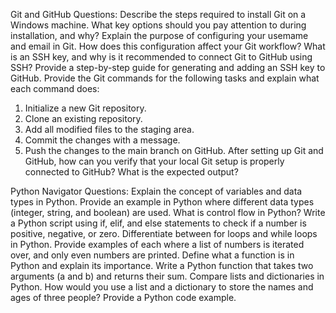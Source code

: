 Git and GitHub Questions:
Describe the steps required to install Git on a Windows machine. What key options should you pay attention
to during installation, and why?
Explain the purpose of configuring your usemame and email in Git. How does this configuration affect your
Git workflow?
What is an SSH key, and why is it recommended to connect Git to GitHub using SSH? Provide a step-by-step
guide for generating and adding an SSH key to GitHub.
Provide the Git commands for the following tasks and explain what each command does:
1. Initialize a new Git repository.
2. Clone an existing repository.
3. Add all modified files to the staging area.
4. Commit the changes with a message.
5. Push the changes to the main branch on GitHub.
After setting up Git and GitHub, how can you verify that your local Git setup is properly connected to
GitHub? What is the expected output?


Python Navigator Questions:
Explain the concept of variables and data types in Python. Provide an example in Python where different data types (integer, string, and
boolean) are used.
What is control flow in Python? Write a Python script using if, elif, and else statements to check if a number is positive, negative, or zero.
Differentiate between for loops and while loops in Python. Provide examples of each where a list of numbers is iterated over, and only even
numbers are printed.
Define what a function is in Python and explain its importance. Write a Python function that takes two arguments (a and b) and returns their
sum.
Compare lists and dictionaries in Python. How would you use a list and a dictionary to store the names and ages of three people? Provide a
Python code example.
